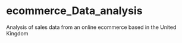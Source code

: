 # ecommerce_Data_analysis
Analysis of sales data from an online ecommerce based in the United Kingdom
